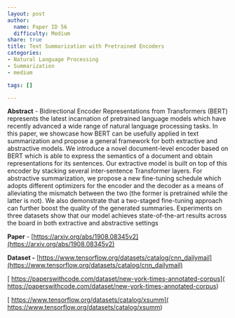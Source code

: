 ```yaml
---
layout: post
author:
  name: Paper ID 56
  difficulty: Medium
share: true
title: Text Summarization with Pretrained Encoders
categories:
- Natural Language Processing
- Summarization
- medium

tags: []

---
```

**Abstract** - Bidirectional Encoder Representations from Transformers (BERT) represents the latest incarnation of pretrained language models which have recently advanced a wide range of natural language processing tasks. In this paper, we showcase how BERT can be usefully applied in text summarization and propose a general framework for both extractive and abstractive models. We introduce a novel document-level encoder based on BERT which is able to express the semantics of a document and obtain representations for its sentences. Our extractive model is built on top of this encoder by stacking several inter-sentence Transformer layers. For abstractive summarization, we propose a new fine-tuning schedule which adopts different optimizers for the encoder and the decoder as a means of alleviating the mismatch between the two (the former is pretrained while the latter is not). We also demonstrate that a two-staged fine-tuning approach can further boost the quality of the generated summaries. Experiments on three datasets show that our model achieves state-of-the-art results across the board in both extractive and abstractive settings

**Paper** - [https://arxiv.org/abs/1908.08345v2](https://arxiv.org/abs/1908.08345v2)

**Dataset -** [https://www.tensorflow.org/datasets/catalog/cnn_dailymail](https://www.tensorflow.org/datasets/catalog/cnn_dailymail)

[ https://paperswithcode.com/dataset/new-york-times-annotated-corpus]( https://paperswithcode.com/dataset/new-york-times-annotated-corpus)

[ https://www.tensorflow.org/datasets/catalog/xsumm]( https://www.tensorflow.org/datasets/catalog/xsumm)
    